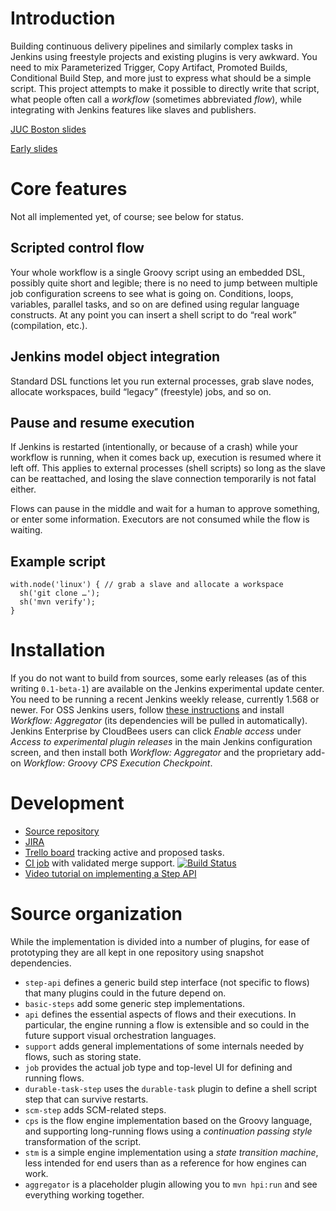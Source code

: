 # Introduction

Building continuous delivery pipelines and similarly complex tasks in Jenkins using freestyle projects and existing plugins is very awkward.
You need to mix Parameterized Trigger, Copy Artifact, Promoted Builds, Conditional Build Step, and more just to express what should be a simple script.
This project attempts to make it possible to directly write that script, what people often call a _workflow_ (sometimes abbreviated _flow_), while integrating with Jenkins features like slaves and publishers.

[JUC Boston slides](http://www.cloudbees.com/sites/default/files/juc/juc2014/boston/2014-0618-Boston-Jesse_Glick-Workflow.pdf)

[Early slides](https://docs.google.com/a/cloudbees.com/presentation/d/1ysu71kGpEjvsikKAXdPXTJULadHh9cRbpd0gJaIkVtA)

# Core features

Not all implemented yet, of course; see below for status.

## Scripted control flow

Your whole workflow is a single Groovy script using an embedded DSL, possibly quite short and legible; there is no need to jump between multiple job configuration screens to see what is going on.
Conditions, loops, variables, parallel tasks, and so on are defined using regular language constructs.
At any point you can insert a shell script to do “real work” (compilation, etc.).

## Jenkins model object integration

Standard DSL functions let you run external processes, grab slave nodes, allocate workspaces, build “legacy” (freestyle) jobs, and so on.

## Pause and resume execution

If Jenkins is restarted (intentionally, or because of a crash) while your workflow is running, when it comes back up, execution is resumed where it left off.
This applies to external processes (shell scripts) so long as the slave can be reattached, and losing the slave connection temporarily is not fatal either.

Flows can pause in the middle and wait for a human to approve something, or enter some information.
Executors are not consumed while the flow is waiting.

## Example script

```
with.node('linux') { // grab a slave and allocate a workspace
  sh('git clone …');
  sh('mvn verify');
}
```

# Installation

If you do not want to build from sources, some early releases (as of this writing `0.1-beta-1`) are available on the Jenkins experimental update center.
You need to be running a recent Jenkins weekly release, currently 1.568 or newer.
For OSS Jenkins users, follow [these instructions](http://jenkins-ci.org/content/experimental-plugins-update-center) and install _Workflow: Aggregator_ (its dependencies will be pulled in automatically).
Jenkins Enterprise by CloudBees users can click _Enable access_ under _Access to experimental plugin releases_ in the main Jenkins configuration screen, and then install both _Workflow: Aggregator_ and the proprietary add-on _Workflow: Groovy CPS Execution Checkpoint_.

# Development

* [Source repository](https://github.com/jenkinsci/workflow-plugin)
* [JIRA](https://issues.jenkins-ci.org/secure/IssueNavigator.jspa?reset=true&jqlQuery=project+%3D+JENKINS+AND+resolution+%3D+Unresolved+AND+component+%3D+workflow+ORDER+BY+priority+DESC&mode=hide)
* [Trello board](https://trello.com/b/u2fJQnDX/workflow) tracking active and proposed tasks.
* [CI job](https://jenkins.ci.cloudbees.com/job/plugins/job/workflow-plugin/) with validated merge support.
  [![Build Status](https://jenkins.ci.cloudbees.com/buildStatus/icon?job=plugins/workflow-plugin)](https://jenkins.ci.cloudbees.com/job/plugins/job/workflow-plugin/)
* [Video tutorial on implementing a Step API](http://jenkins-ci.org/content/workflow-plugin-tutorial-writing-step-impl)

# Source organization

While the implementation is divided into a number of plugins, for ease of prototyping they are all kept in one repository using snapshot dependencies.

* `step-api` defines a generic build step interface (not specific to flows) that many plugins could in the future depend on.
* `basic-steps` add some generic step implementations.
* `api` defines the essential aspects of flows and their executions. In particular, the engine running a flow is extensible and so could in the future support visual orchestration languages.
* `support` adds general implementations of some internals needed by flows, such as storing state.
* `job` provides the actual job type and top-level UI for defining and running flows.
* `durable-task-step` uses the `durable-task` plugin to define a shell script step that can survive restarts.
* `scm-step` adds SCM-related steps.
* `cps` is the flow engine implementation based on the Groovy language, and supporting long-running flows using a _continuation passing style_ transformation of the script.
* `stm` is a simple engine implementation using a _state transition machine_, less intended for end users than as a reference for how engines can work.
* `aggregator` is a placeholder plugin allowing you to `mvn hpi:run` and see everything working together.

